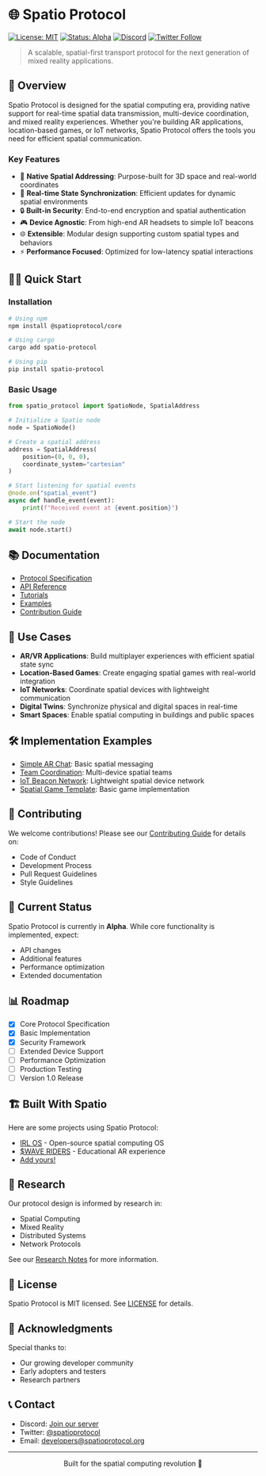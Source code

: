 
# 🌐 Spatio Protocol

[![License: MIT](https://img.shields.io/badge/License-MIT-blue.svg)](https://opensource.org/licenses/MIT)
[![Status: Alpha](https://img.shields.io/badge/Status-Alpha-yellow.svg)]()
[![Discord](https://img.shields.io/discord/XXXXXX?label=Discord&logo=discord)](https://discord.gg/spatioprotocol)
[![Twitter Follow](https://img.shields.io/twitter/follow/spatioprotocol?style=social)](https://twitter.com/spatioprotocol)

> A scalable, spatial-first transport protocol for the next generation of mixed reality applications.

## 🚀 Overview

Spatio Protocol is designed for the spatial computing era, providing native support for real-time spatial data transmission, multi-device coordination, and mixed reality experiences. Whether you're building AR applications, location-based games, or IoT networks, Spatio Protocol offers the tools you need for efficient spatial communication.

### Key Features

- 📍 **Native Spatial Addressing**: Purpose-built for 3D space and real-world coordinates
- 🔄 **Real-time State Synchronization**: Efficient updates for dynamic spatial environments
- 🔒 **Built-in Security**: End-to-end encryption and spatial authentication
- 🎮 **Device Agnostic**: From high-end AR headsets to simple IoT beacons
- 🌐 **Extensible**: Modular design supporting custom spatial types and behaviors
- ⚡ **Performance Focused**: Optimized for low-latency spatial interactions

## 🏃‍♂️ Quick Start

### Installation

```bash
# Using npm
npm install @spatioprotocol/core

# Using cargo
cargo add spatio-protocol

# Using pip
pip install spatio-protocol
```

### Basic Usage

```python
from spatio_protocol import SpatioNode, SpatialAddress

# Initialize a Spatio node
node = SpatioNode()

# Create a spatial address
address = SpatialAddress(
    position=(0, 0, 0),
    coordinate_system="cartesian"
)

# Start listening for spatial events
@node.on("spatial_event")
async def handle_event(event):
    print(f"Received event at {event.position}")

# Start the node
await node.start()
```

## 📚 Documentation

- [Protocol Specification](./docs/spec/README.md)
- [API Reference](./docs/api/README.md)
- [Tutorials](./docs/tutorials/README.md)
- [Examples](./examples/README.md)
- [Contribution Guide](./CONTRIBUTING.md)

## 🎯 Use Cases

- **AR/VR Applications**: Build multiplayer experiences with efficient spatial state sync
- **Location-Based Games**: Create engaging spatial games with real-world integration
- **IoT Networks**: Coordinate spatial devices with lightweight communication
- **Digital Twins**: Synchronize physical and digital spaces in real-time
- **Smart Spaces**: Enable spatial computing in buildings and public spaces

## 🛠️ Implementation Examples

- [Simple AR Chat](./examples/ar-chat/): Basic spatial messaging
- [Team Coordination](./examples/team-coord/): Multi-device spatial teams
- [IoT Beacon Network](./examples/iot-network/): Lightweight spatial device network
- [Spatial Game Template](./examples/game-template/): Basic game implementation

## 🤝 Contributing

We welcome contributions! Please see our [Contributing Guide](./CONTRIBUTING.md) for details on:

- Code of Conduct
- Development Process
- Pull Request Guidelines
- Style Guidelines

## 🧪 Current Status

Spatio Protocol is currently in **Alpha**. While core functionality is implemented, expect:

- API changes
- Additional features
- Performance optimization
- Extended documentation

## 📊 Roadmap

- [x] Core Protocol Specification
- [x] Basic Implementation
- [x] Security Framework
- [ ] Extended Device Support
- [ ] Performance Optimization
- [ ] Production Testing
- [ ] Version 1.0 Release

## 🏗️ Built With Spatio

Here are some projects using Spatio Protocol:

- [IRL OS](https://github.com/irlos) - Open-source spatial computing OS
- [$WAVE RIDERS](https://example.com) - Educational AR experience
- [Add yours!](./CONTRIBUTING.md)

## 🔬 Research

Our protocol design is informed by research in:

- Spatial Computing
- Mixed Reality
- Distributed Systems
- Network Protocols

See our [Research Notes](./docs/research/README.md) for more information.

## 📄 License

Spatio Protocol is MIT licensed. See [LICENSE](./LICENSE) for details.

## 🤝 Acknowledgments

Special thanks to:

- Our growing developer community
- Early adopters and testers
- Research partners

## 📞 Contact

- Discord: [Join our server](https://discord.gg/spatioprotocol)
- Twitter: [@spatioprotocol](https://twitter.com/spatioprotocol)
- Email: developers@spatioprotocol.org

---

<p align="center">Built for the spatial computing revolution 🚀</p>
